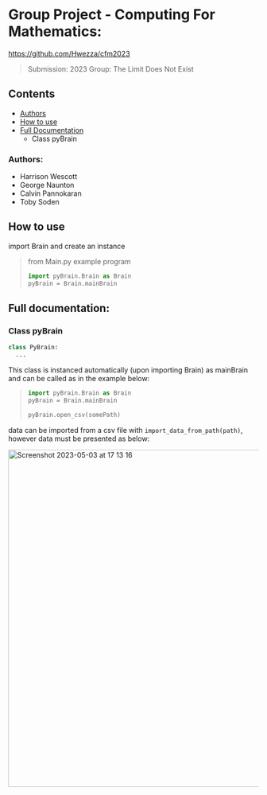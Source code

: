 # Group Project - Computing For Mathematics:

<https://github.com/Hwezza/cfm2023>

> Submission: 2023
> Group: The Limit Does Not Exist

## Contents

- <a href="https://github.com/Hwezza/cfm2023/edit/main/README.md#authors">Authors</a>
- <a href="https://github.com/Hwezza/cfm2023/edit/main/README.md#how-to-use">How to use</a>
- <a href="https://github.com/Hwezza/cfm2023/edit/main/README.md#full-documentation">Full Documentation</a>
  - Class pyBrain


### Authors:

- Harrison Wescott
- George Naunton
- Calvin Pannokaran
- Toby Soden

## How to use

import Brain and create an instance

> from Main.py example program
> ``` python
> import pyBrain.Brain as Brain
> pyBrain = Brain.mainBrain
> ```

## Full documentation:

### Class pyBrain

``` python
class PyBrain:
  ...
```

This class is instanced automatically (upon importing Brain) as mainBrain and can be called as in the example below:

>``` python
>import pyBrain.Brain as Brain
>pyBrain = Brain.mainBrain
>
>pyBrain.open_csv(somePath)
>```

data can be imported from a csv file with `import_data_from_path(path)`, however data must be presented as below:

<img width="678" alt="Screenshot 2023-05-03 at 17 13 16" src="https://user-images.githubusercontent.com/34777353/235976596-b4ec07f6-d7e9-4172-b748-3ab6fb096560.png">
